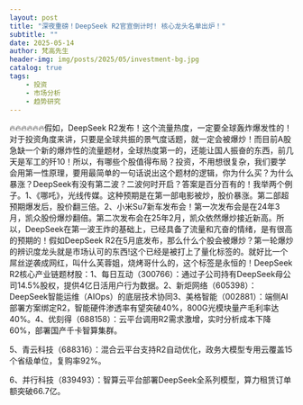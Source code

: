 ```yaml
---
layout: post
title: "深夜重磅！DeepSeek R2官宣倒计时! 核心龙头名单出炉！"
subtitle: ""
date: 2025-05-14
author: 梵高先生
header-img: img/posts/2025/05/investment-bg.jpg
catalog: true
tags:
    - 投资
    - 市场分析
    - 趋势研究
---
```


🔥🔥🔥🔥🔥🔥假如，DeepSeek R2发布！这个流量热度，一定要全球轰炸爆发性的！对于投资角度来讲，只要是全球共振的景气度话题，就一定会被爆炒！而目前A股急缺一个新的爆炸性的流量题材，全球热度第一的，还能让国人振奋的东西，前几天是军工的歼10！所以，有哪些个股值得布局？投资，不用想很复杂，我们要学会用第一性原理，要用最简单的一句话说出这个题材的逻辑，你为什么买？为什么暴涨？DeepSeek有没有第二波？二波何时开启？答案是百分百有的！我举两个例子。1、《哪吒》，光线传媒。这种预期是在第一部电影被炒，股价暴涨。第二部超预期爆发后，股价翻三倍。2、小米Su7新车发布会！第一次发布会是在24年3月，凯众股份爆炒翻倍。第二次发布会在25年2月，凯众依然爆炒接近新高。所以，DeepSeek在第一波王炸的基础上，已经具备了流量和亢奋的情绪，是有很高的预期的！假如DeepSeek R2在5月底发布，那么什么个股会被爆炒？第一轮爆炒的辨识度龙头就是市场认可的东西!这个已经是被打上了量化标签的。就好比一个屌丝逆袭成网红，叫什么芙蓉姐，烧烤哥什么的，这个标签是永恒的！DeepSeek R2核心产业链题材股：1、每日互动（300766）：通过子公司持有DeepSeek母公司14.5%股权，提供4亿日活用户行为数据。2、新炬网络（605398）：DeepSeek智能运维（AIOps）的底层技术协同3、美格智能（002881）：端侧AI部署方案绑定R2，智能硬件渗透率有望突破40%，800G光模块量产毛利率达40%。4、优刻得（688158）：云平台调用R2需求激增，实时分析成本下降60%，部署国产千卡智算集群。

5、青云科技（688316）：混合云平台支持R2自动优化，政务大模型专用云覆盖15个省级单位，复购率92%。

6、并行科技（839493）：智算云平台部署DeepSeek全系列模型，算力租赁订单额突破66.7亿。